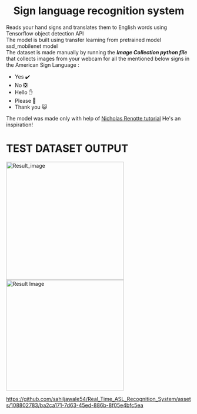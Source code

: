 <h1 align="Center">Sign language recognition system</h1>

Reads your hand signs and translates them to English words using Tensorflow object detection API<br>
The model is built using transfer learning from pretrained model ssd_mobilenet model<br>
The dataset is made manually by running the __*Image Collection python file*__ that collects images from your webcam for all the mentioned below signs in the American Sign Language :<br>

* Yes ✔️
* No  ❎
* Hello ✋
* Please 🥺
* Thank you 😺


The model was made only with help of [Nicholas Renotte tutorial](https://youtu.be/pDXdlXlaCco)
He's an inspiration!

# TEST DATASET OUTPUT
<img src="https://user-images.githubusercontent.com/75848702/168425987-e020d4b8-6c31-40a0-8f45-14d8bcdf8824.png" alt="Result_image" width="320" height="320">

<img src="https://user-images.githubusercontent.com/75848702/168426511-dc4cb999-25ac-4dac-ba73-37cea98bad58.png" alt="Result Image" width="320" height="300">


https://github.com/sahiljawale54/Real_Time_ASL_Recognition_System/assets/108802783/ba2ca171-7d63-45ed-886b-8f05e4bfc5ea

